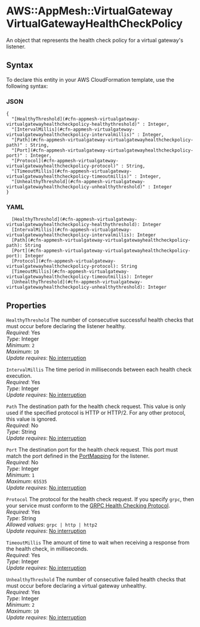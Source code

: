 # AWS::AppMesh::VirtualGateway VirtualGatewayHealthCheckPolicy<a name="aws-properties-appmesh-virtualgateway-virtualgatewayhealthcheckpolicy"></a>

An object that represents the health check policy for a virtual gateway's listener\.

## Syntax<a name="aws-properties-appmesh-virtualgateway-virtualgatewayhealthcheckpolicy-syntax"></a>

To declare this entity in your AWS CloudFormation template, use the following syntax:

### JSON<a name="aws-properties-appmesh-virtualgateway-virtualgatewayhealthcheckpolicy-syntax.json"></a>

```
{
  "[HealthyThreshold](#cfn-appmesh-virtualgateway-virtualgatewayhealthcheckpolicy-healthythreshold)" : Integer,
  "[IntervalMillis](#cfn-appmesh-virtualgateway-virtualgatewayhealthcheckpolicy-intervalmillis)" : Integer,
  "[Path](#cfn-appmesh-virtualgateway-virtualgatewayhealthcheckpolicy-path)" : String,
  "[Port](#cfn-appmesh-virtualgateway-virtualgatewayhealthcheckpolicy-port)" : Integer,
  "[Protocol](#cfn-appmesh-virtualgateway-virtualgatewayhealthcheckpolicy-protocol)" : String,
  "[TimeoutMillis](#cfn-appmesh-virtualgateway-virtualgatewayhealthcheckpolicy-timeoutmillis)" : Integer,
  "[UnhealthyThreshold](#cfn-appmesh-virtualgateway-virtualgatewayhealthcheckpolicy-unhealthythreshold)" : Integer
}
```

### YAML<a name="aws-properties-appmesh-virtualgateway-virtualgatewayhealthcheckpolicy-syntax.yaml"></a>

```
  [HealthyThreshold](#cfn-appmesh-virtualgateway-virtualgatewayhealthcheckpolicy-healthythreshold): Integer
  [IntervalMillis](#cfn-appmesh-virtualgateway-virtualgatewayhealthcheckpolicy-intervalmillis): Integer
  [Path](#cfn-appmesh-virtualgateway-virtualgatewayhealthcheckpolicy-path): String
  [Port](#cfn-appmesh-virtualgateway-virtualgatewayhealthcheckpolicy-port): Integer
  [Protocol](#cfn-appmesh-virtualgateway-virtualgatewayhealthcheckpolicy-protocol): String
  [TimeoutMillis](#cfn-appmesh-virtualgateway-virtualgatewayhealthcheckpolicy-timeoutmillis): Integer
  [UnhealthyThreshold](#cfn-appmesh-virtualgateway-virtualgatewayhealthcheckpolicy-unhealthythreshold): Integer
```

## Properties<a name="aws-properties-appmesh-virtualgateway-virtualgatewayhealthcheckpolicy-properties"></a>

`HealthyThreshold` <a name="cfn-appmesh-virtualgateway-virtualgatewayhealthcheckpolicy-healthythreshold"></a>
The number of consecutive successful health checks that must occur before declaring the listener healthy\.  
_Required_: Yes  
_Type_: Integer  
_Minimum_: `2`  
_Maximum_: `10`  
_Update requires_: [No interruption](https://docs.aws.amazon.com/AWSCloudFormation/latest/UserGuide/using-cfn-updating-stacks-update-behaviors.html#update-no-interrupt)

`IntervalMillis` <a name="cfn-appmesh-virtualgateway-virtualgatewayhealthcheckpolicy-intervalmillis"></a>
The time period in milliseconds between each health check execution\.  
_Required_: Yes  
_Type_: Integer  
_Update requires_: [No interruption](https://docs.aws.amazon.com/AWSCloudFormation/latest/UserGuide/using-cfn-updating-stacks-update-behaviors.html#update-no-interrupt)

`Path` <a name="cfn-appmesh-virtualgateway-virtualgatewayhealthcheckpolicy-path"></a>
The destination path for the health check request\. This value is only used if the specified protocol is HTTP or HTTP/2\. For any other protocol, this value is ignored\.  
_Required_: No  
_Type_: String  
_Update requires_: [No interruption](https://docs.aws.amazon.com/AWSCloudFormation/latest/UserGuide/using-cfn-updating-stacks-update-behaviors.html#update-no-interrupt)

`Port` <a name="cfn-appmesh-virtualgateway-virtualgatewayhealthcheckpolicy-port"></a>
The destination port for the health check request\. This port must match the port defined in the [PortMapping](https://docs.aws.amazon.com/AWSCloudFormation/latest/UserGuide/aws-properties-appmesh-virtualnode-listener.html#cfn-appmesh-virtualnode-listener-portmapping) for the listener\.  
_Required_: No  
_Type_: Integer  
_Minimum_: `1`  
_Maximum_: `65535`  
_Update requires_: [No interruption](https://docs.aws.amazon.com/AWSCloudFormation/latest/UserGuide/using-cfn-updating-stacks-update-behaviors.html#update-no-interrupt)

`Protocol` <a name="cfn-appmesh-virtualgateway-virtualgatewayhealthcheckpolicy-protocol"></a>
The protocol for the health check request\. If you specify `grpc`, then your service must conform to the [GRPC Health Checking Protocol](https://github.com/grpc/grpc/blob/master/doc/health-checking.md)\.  
_Required_: Yes  
_Type_: String  
_Allowed values_: `grpc | http | http2`  
_Update requires_: [No interruption](https://docs.aws.amazon.com/AWSCloudFormation/latest/UserGuide/using-cfn-updating-stacks-update-behaviors.html#update-no-interrupt)

`TimeoutMillis` <a name="cfn-appmesh-virtualgateway-virtualgatewayhealthcheckpolicy-timeoutmillis"></a>
The amount of time to wait when receiving a response from the health check, in milliseconds\.  
_Required_: Yes  
_Type_: Integer  
_Update requires_: [No interruption](https://docs.aws.amazon.com/AWSCloudFormation/latest/UserGuide/using-cfn-updating-stacks-update-behaviors.html#update-no-interrupt)

`UnhealthyThreshold` <a name="cfn-appmesh-virtualgateway-virtualgatewayhealthcheckpolicy-unhealthythreshold"></a>
The number of consecutive failed health checks that must occur before declaring a virtual gateway unhealthy\.  
_Required_: Yes  
_Type_: Integer  
_Minimum_: `2`  
_Maximum_: `10`  
_Update requires_: [No interruption](https://docs.aws.amazon.com/AWSCloudFormation/latest/UserGuide/using-cfn-updating-stacks-update-behaviors.html#update-no-interrupt)
